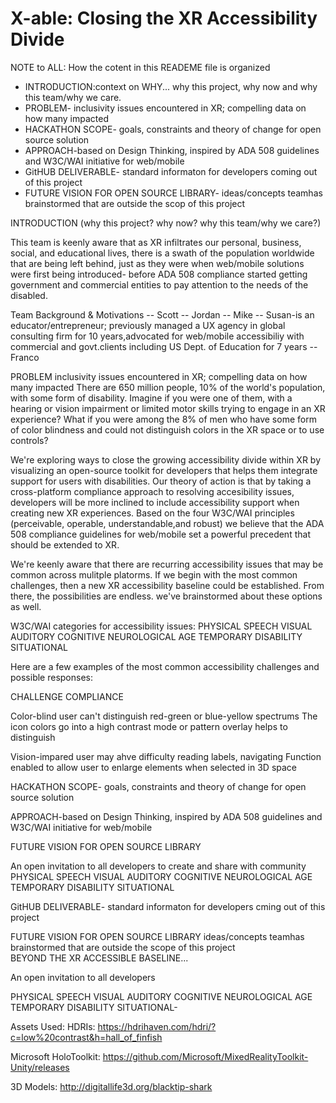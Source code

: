 # X-able: Closing the XR Accessibility Divide

NOTE to ALL: How the cotent in this READEME file is organized 

- INTRODUCTION:context on WHY... why this project, why now and why this team/why we care.
- PROBLEM- inclusivity issues encountered in XR; compelling data on how many impacted 
- HACKATHON SCOPE- goals, constraints and theory of change for open source solution
- APPROACH-based on Design Thinking, inspired by ADA 508 guidelines and W3C/WAI initiative for web/mobile
- GitHUB DELIVERABLE- standard  informaton for developers coming out of this project
- FUTURE VISION FOR OPEN SOURCE LIBRARY- ideas/concepts teamhas brainstormed that are outside the scop of this project

INTRODUCTION 
(why this project? why now? why this team/why we care?)
 
This team is keenly aware that as XR infiltrates our personal, business, social, and educational lives, there is a swath of the population worldwide that are being left behind, just as they were when web/mobile solutions were first being introduced- before ADA 508 compliance started getting government and commercial entities to pay attention to the needs of the disabled.  

Team Background & Motivations
-- Scott
-- Jordan
-- Mike
-- Susan-is an educator/entrepreneur; previously managed a UX agency in global consulting firm for 10 years,advocated for web/mobile accessibiliy with commercial and govt.clients including US Dept. of Education for 7 years 
-- Franco
          

PROBLEM
inclusivity issues encountered in XR; compelling data on how many impacted
There are 650 million people, 10% of the world's population, with some form of disability. Imagine if you were one of them, with a hearing or vision impairment or limited motor skills trying to engage in an XR experience? What if you were among the 8% of men who have some form of color blindness and could not distinguish colors in the XR space or to use controls? 

We're exploring ways to close the growing accessibility divide within XR by visualizing an open-source toolkit for developers that helps them integrate support for users with disabilities. Our theory of action is that by taking a cross-platform compliance approach to resolving accesibility issues, developers will be more inclined to include accessibility support when creating new XR experiences. Based on the  four W3C/WAI principles (perceivable, operable, understandable,and robust) we believe that the ADA 508 compliance guidelines for web/mobile set a powerful precedent that should be extended to XR.

We're keenly aware that there are recurring accessibility issues that may be common across mulitple platorms. If we begin with the most common challenges, then a new XR accessibility baseline could be established. From there, the possibilities are endless. we've brainstormed about these options as well.

W3C/WAI categories for accessibility issues:
PHYSICAL
SPEECH
VISUAL
AUDITORY
COGNITIVE
NEUROLOGICAL
AGE
TEMPORARY DISABILITY
SITUATIONAL

Here are a few examples of the most common accessibility challenges and possible responses: 

CHALLENGE                                                               COMPLIANCE 

Color-blind user can't distinguish red-green or blue-yellow spectrums   The icon colors go into a high contrast mode or pattern overlay                                                                           helps to distinguish

Vision-impared user may ahve difficulty reading labels, navigating      Function enabled to allow user to enlarge elements when selected in 3D space 

HACKATHON SCOPE- goals, constraints and theory of change for open source solution

APPROACH-based on Design Thinking, inspired by ADA 508 guidelines and W3C/WAI initiative for web/mobile

FUTURE VISION FOR OPEN SOURCE LIBRARY

An open invitation to  all developers to create and share with community
PHYSICAL
SPEECH
VISUAL
AUDITORY
COGNITIVE
NEUROLOGICAL
AGE
TEMPORARY DISABILITY
SITUATIONAL

GitHUB DELIVERABLE- standard  informaton for developers cming out of this project

FUTURE VISION FOR OPEN SOURCE LIBRARY
  ideas/concepts teamhas brainstormed that are outside the scope of this project           
  BEYOND THE XR ACCESSIBLE BASELINE...
  
  An open invitation to  all developers 


PHYSICAL
SPEECH
VISUAL
AUDITORY
COGNITIVE
NEUROLOGICAL
AGE
TEMPORARY DISABILITY
SITUATIONAL- 

 



Assets Used:
HDRIs:
https://hdrihaven.com/hdri/?c=low%20contrast&h=hall_of_finfish

Microsoft HoloToolkit:
https://github.com/Microsoft/MixedRealityToolkit-Unity/releases

3D Models:
http://digitallife3d.org/blacktip-shark

